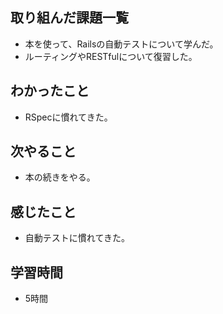 ## 取り組んだ課題一覧
- 本を使って、Railsの自動テストについて学んだ。
- ルーティングやRESTfulについて復習した。

## わかったこと
- RSpecに慣れてきた。

## 次やること
- 本の続きをやる。

## 感じたこと
- 自動テストに慣れてきた。

## 学習時間
- 5時間
